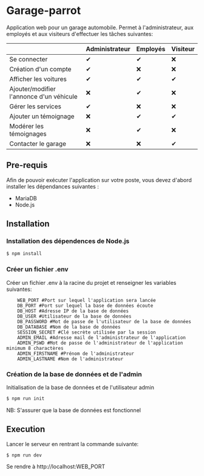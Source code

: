 # Garage-parrot

Application web pour un garage automobile. Permet à l'administrateur, aux employés et aux visiteurs d'effectuer les tâches suivantes:
<table>
  <thead>
    <tr>
        <th></th>
      <th>Administrateur</th>
      <th>Employés</th>
      <th>Visiteur</th>
    </tr>
  </thead>
  <tr>
    <td>Se connecter</td>
    <td>✔</td>
    <td>✔</td>
    <td>❌</td>
  </tr>
  <tr>
    <td>Création d'un compte</td>
    <td>✔</td>
    <td>❌</td>
    <td>❌</td>
  </tr>
  <tr>
    <td>Afficher les voitures</td>
    <td>✔</td>
    <td>✔</td>
    <td>✔</td>
  </tr>
  <tr>
    <td>Ajouter/modifier l'annonce d'un véhicule</td>
    <td>❌</td>
    <td>✔</td>
    <td>❌</td>
  </tr>
  <tr>
    <td>Gérer les services</td>
    <td>✔</td>
    <td>❌</td>
    <td>❌</td>
  </tr>
  <tr>
    <td>Ajouter un témoignage</td>
    <td>❌</td>
    <td>✔</td>
    <td>✔</td>
  </tr>
  <tr>
    <td>Modérer les témoignages</td>
    <td>❌</td>
    <td>✔</td>
    <td>❌</td>
  </tr>
  <tr>
    <td>Contacter le garage</td>
    <td>❌</td>
    <td>❌</td>
    <td>✔</td>
  </tr>
</table>


## Pre-requis
Afin de pouvoir exécuter l'application sur votre poste, vous devez d'abord installer les dépendances suivantes :

 - MariaDB
 - Node.js

## Installation
### Installation des dépendences de Node.js
```bash
$ npm install
```
### Créer un fichier .env
Créer un fichier .env à la racine du projet et renseigner les variables suivantes:
```shell
    WEB_PORT #Port sur lequel l'application sera lancée
    DB_PORT #Port sur lequel la base de données écoute
    DB_HOST #Adresse IP de la base de données
    DB_USER #Utilisateur de la base de données
    DB_PASSWORD #Mot de passe de l'utilisateur de la base de données
    DB_DATABASE #Nom de la base de données
    SESSION_SECRET #Clé secrète utilisée par la session
    ADMIN_EMAIL #Adresse mail de l'administrateur de l'application
    ADMIN_PSWD #Mot de passe de l'administrateur de l'application minimum 8 charactères
    ADMIN_FIRSTNAME #Prénom de l'administrateur
    ADMIN_LASTNAME #Nom de l'administrateur
```

### Création de la base de données et de l'admin
Initialisation de la base de données et de l'utilisateur admin
```bash
$ npm run init
```
NB: S'assurer que la base de données est fonctionnel

## Execution
Lancer le serveur en rentrant la commande suivante:
```bash
$ npm run dev
```
Se rendre à http://localhost:WEB_PORT
